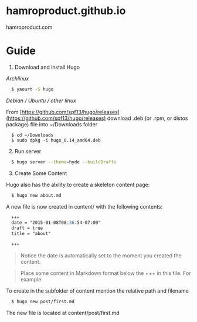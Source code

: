 # hamroproduct.github.io
hamroproduct.com

# Guide

1. Download and install Hugo

  *Archlinux*

  ```bash
    $ yaourt -S hugo
  ```

  *Debian / Ubuntu / other linux*

  From [https://github.com/spf13/hugo/releases](https://github.com/spf13/hugo/releases) download .deb (or .rpm, or distos package) file into ~/Downloads folder

  ```
    $ cd ~/Downloads
    $ sudo dpkg -i hugo_0.14_amd64.deb
  ```

2. Run server

  ```bash
    $ hugo server --theme=hyde --buildDrafts
  ```

3. Create Some Content

  Hugo also has the ability to create a skeleton content page:

  ```bash
    $ hugo new about.md
  ```

  A new file is now created in content/ with the following contents:

  ```md
    +++
    date = "2015-01-08T08:36:54-07:00"
    draft = true
    title = "about"

    +++
  ```

  > Notice the date is automatically set to the moment you created the content.

  > Place some content in Markdown format below the +++ in this file. For example:

  To create in the subfolder of content mention the relative path and filename

  ```bash
    $ hugo new post/first.md
  ```

  The new file is located at content/post/first.md
